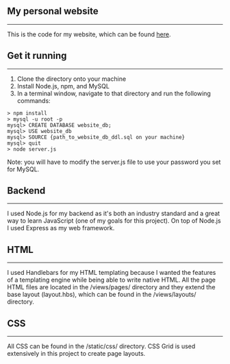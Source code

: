 ## My personal website
---
This is the code for my website, which can be found [here](https://jdalamo.com).

## Get it running
---
1. Clone the directory onto your machine
2. Install Node.js, npm, and MySQL
3. In a terminal window, navigate to that directory and run the following commands:
```
> npm install
> mysql -u root -p
mysql> CREATE DATABASE website_db;
mysql> USE website_db
mysql> SOURCE {path_to_website_db_ddl.sql on your machine}
mysql> quit
> node server.js
```
Note: you will have to modify the server.js file to use your password you set for MySQL.

## Backend
---
I used Node.js for my backend as it's both an industry standard and a great way to learn JavaScript (one of my goals for this project).  On top of Node.js I used Express as my web framework.

## HTML
---
I used Handlebars for my HTML templating because I wanted the features of a templating engine while being able to write native HTML.  All the page HTML files are located in the /views/pages/ directory and they extend the base layout (layout.hbs), which can be found in the /views/layouts/ directory.

## CSS
---
All CSS can be found in the /static/css/ directory.  CSS Grid is used extensively in this project to create page layouts.
